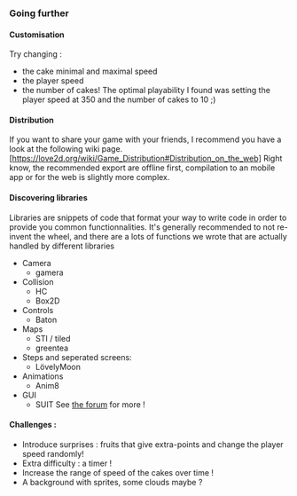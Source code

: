 ### Going further
#### Customisation
  Try changing :
  * the cake minimal and maximal speed
  * the player speed
  * the number of cakes!
The optimal playability I found was setting the player speed at 350 and the number of cakes to 10 ;)

#### Distribution
If you want to share your game with your friends, I recommend you have a look at the following wiki page.
[https://love2d.org/wiki/Game_Distribution#Distribution_on_the_web]
Right know, the recommended export are offline first, compilation to an mobile app or for the web is slightly more complex.

#### Discovering libraries
Libraries are snippets of code that format your way to write code in order to provide you common functionnalities.
It's generally recommended to not re-invent the wheel, and there are a lots of functions we wrote that are actually handled by different libraries
  * Camera
    * gamera
  * Collision
    * HC
    * Box2D
  * Controls
    * Baton
  * Maps
    * STI / tiled
    * greentea
  * Steps and seperated screens:
    * LövelyMoon
  * Animations
    * Anim8
  * GUI
    * SUIT
  See [the forum](https://love2d.org/forums/viewforum.php?f=5) for more !

#### Challenges :
 * Introduce surprises : fruits that give extra-points and change the player speed randomly!
 * Extra difficulty : a timer !
 * Increase the range of speed of the cakes over time !
 * A background with sprites, some clouds maybe ?
